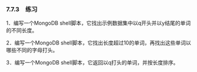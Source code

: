 ### 7.7.3　练习

1．编写一个MongoDB shell脚本，它找出示例数据集中以q开头并以y结尾的单词的不同长度。

2．编写一个MongoDB shell脚本，它找出长度超过10的单词，再找出这些单词以哪些不同的字母打头。

3．编写一个MongoDB shell脚本，它返回以q打头的单词，并按长度排序。



